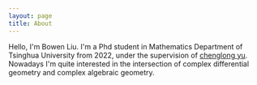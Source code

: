 ```yaml
---
layout: page
title: About
---
```


<p class="message">

Hello, I'm Bowen Liu. I'm a Phd student in Mathematics Department of Tsinghua University from 2022, under the supervision of [chenglong yu](https://chenglongyu.github.io/).  Nowadays I'm quite interested in the intersection of complex differential geometry and complex algebraic geometry.
